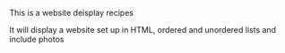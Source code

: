 This is a website deisplay recipes

It will display a website set up in HTML, ordered and unordered lists and include photos
